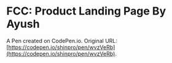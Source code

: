 # FCC: Product Landing Page By Ayush

A Pen created on CodePen.io. Original URL: [https://codepen.io/shinpro/pen/wvzVeRb](https://codepen.io/shinpro/pen/wvzVeRb).


